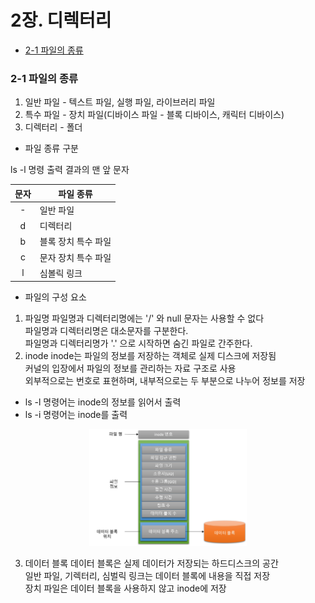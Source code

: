 # 2장. **디렉터리**
  * [2-1 파일의 종류](#2-1-파일의-종류)

### 2-1 파일의 종류
1. 일반 파일 - 텍스트 파일, 실행 파일, 라이브러리 파일
2. 특수 파일 - 장치 파일(디바이스 파일 - 블록 디바이스, 캐릭터 디바이스)
3. 디렉터리 - 폴더

- 파일 종류 구분  

ls -l 명령 출력 결과의 맨 앞 문자  

|문자|파일 종류|
|:--:|--|
|-|일반 파일|
|d|디렉터리|
|b|블록 장치 특수 파일|
|c|문자 장치 특수 파일|
|l|심볼릭 링크|

- 파일의 구성 요소
1. 파일명
파일명과 디렉터리명에는 '/' 와 null 문자는 사용할 수 없다  
파일명과 디렉터리명은 대소문자를 구분한다.  
파일명과 디렉터리명가 '.' 으로 시작하면 숨긴 파일로 간주한다.
2. inode
inode는 파일의 정보를 저장하는 객체로 실제 디스크에 저장됨  
커널의 입장에서 파일의 정보를 관리하는 자료 구조로 사용  
외부적으로는 번호로 표현하며, 내부적으로는 두 부분으로 나누어 정보를 저장
- ls -l 명령어는 inode의 정보를 읽어서 출력
- ls -i 명령어는 inode를 출력

<p align="center"><img src="/image/inode.jpg" width="50%"></p>

3. 데이터 블록
데이터 블록은 실제 데이터가 저장되는 하드디스크의 공간  
일반 파일, 기렉터리, 심벌릭 링크는 데이터 블록에 내용을 직접 저장  
장치 파일은 데이터 블록을 사용하지 않고 inode에 저장